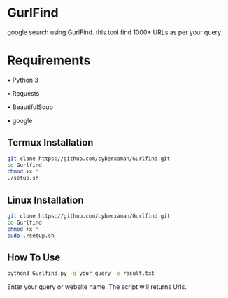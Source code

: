 # GurlFind

google search using GurlFind. this tool find 1000+ URLs as per your query


# Requirements


• Python 3

• Requests

• BeautifulSoup

• google
## Termux Installation


```bash
git clone https://github.com/cyberxaman/Gurlfind.git
cd Gurlfind
chmod +x *
./setup.sh
```

## Linux Installation


```bash
git clone https://github.com/cyberxaman/Gurlfind.git
cd Gurlfind
chmod +x *
sudo ./setup.sh
```

## How To Use 

```bash
python3 Gurlfind.py -q your_query -o result.txt
 ```

Enter your query or website name. The script will returns Urls.

